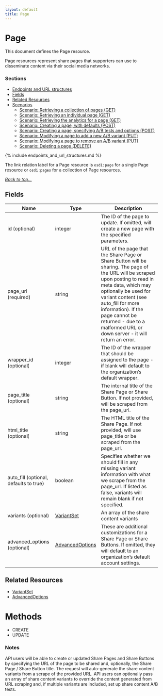 ```yaml
---
layout: default
title: Page
---
```

 
# Page

This document defines the Page resource.

Page resources represent share pages that supporters can use to disseminate
content via their social media networks.

### Sections
* [Endpoints and URL structures](#endpoints-and-url-structures)
* [Fields](#fields)
* [Related Resources](#related-resources)
* [Scenarios](#scenarios)
    * [Scenario: Retrieving a collection of pages (GET)](
#scenario-retrieving-pages)
    * [Scenario: Retrieving an individual page (GET)](
#scenario-retrieving-page)
    * [Scenario: Retrieving the analytics for a page (GET)](
#scenario-retrieving-analytics-page)
    * [Scenario: Creating a page, with defaults (POST)](
#scenario-creating-page-basic)
    * [Scenario: Creating a page, specifying A/B tests and options (POST)](
#scenario-creating-page-advanced)
    * [Scenario: Modifying a page to add a new A/B variant (PUT)](
#scenario-modifying-page-add-variant)
    * [Scenario: Modifying a page to remove an A/B variant (PUT)](
#scenario-modifying-page-remove-variant)
    * [Scenario: Deleting a page (DELETE)](
#scenario-deleting-page)

{% include endpoints_and_url_structures.md %}

The link relation label for a Page resource
is ```osdi:page``` for a single Page resource
or ```osdi:pages``` for a collection of Page resources.

_[Back to top...](#)_

## Fields

| Name          | Type      | Description
|-----------    |-----------|--------------
| id (optional)   | integer   | The ID of the page to update. If omitted, will create a new page with the specified parameters.
| page_url (required) | string | URL of the page that the Share Page or Share Button will be sharing. The page of the URL will be scraped upon posting to read in meta data, which may optionally be used for variant content (see auto_fill for more information). If the page cannot be returned - due to a malformed URL or down server - it will return an error.
| wrapper_id (optional) | integer | The ID of the wrapper that should be assigned to the page - if blank will default to the organization’s default wrapper.
| page_title (optional) | string | The internal title of the Share Page or Share Button.  If not provided, will be scraped from the page_url.
| html_title (optional) | string | The HTML title of the Share Page. If not provided, will use page_title or be scraped from the page_url.
| auto_fill (optional, defaults to true) | boolean | Specifies whether we should fill in any missing variant information with what we scrape from the page_url. If listed as false, variants will remain blank if not specified.
| variants (optional) | [VariantSet](variant-set.html) | An array of the share content variants
| advanced_options (optional) | [AdvancedOptions](advanced-options.html) | These are additional customizations for a Share Page or Share Buttons. If omitted, they will default to an organization’s default account settings.

## Related Resources

* [VariantSet](variant-set.html)
* [AdvancedOptions](advanced-options.html)

# Methods

* CREATE 
* UPDATE

### Notes
API users will be able to create or updated Share Pages and Share Buttons by
specifying the URL of the page to be shared and, optionally, the Share Page /
Share Button title. The request will auto-generate the share content variants
from a scrape of the provided URL. API users can optionally pass an array of
share content variants to override the content generated from URL scraping and,
if multiple variants are included, set up share content A/B tests.



